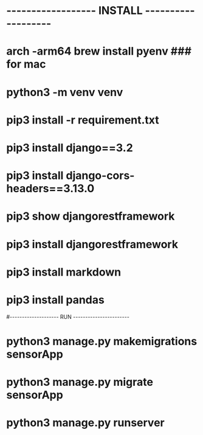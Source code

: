 # ------------------ INSTALL -------------------
# arch -arm64 brew install pyenv    ### for mac
# python3 -m venv venv   
# pip3 install -r requirement.txt     
# pip3 install django==3.2 
# pip3 install django-cors-headers==3.13.0
# pip3 show djangorestframework    
# pip3 install djangorestframework        
# pip3 install markdown  
# pip3 install pandas 

#-------------------- RUN -----------------------
# python3 manage.py makemigrations sensorApp
# python3 manage.py migrate sensorApp  
# python3 manage.py runserver          
